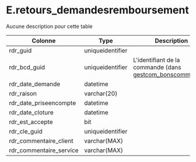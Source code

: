 # E.retours_demandesremboursement

Aucune description pour cette table

Colonne|Type|Description
---|---|---
rdr_guid|uniqueidentifier|
rdr_bcd_guid|uniqueidentifier|L'identifiant de la commande (dans [gestcom_bonscommandes](generated_gestcom_bonscommandes.md)) 
rdr_date_demande|datetime|
rdr_raison|varchar(20)|
rdr_date_priseencompte|datetime|
rdr_date_cloture|datetime|
rdr_est_accepte|bit|
rdr_cle_guid|uniqueidentifier|
rdr_commentaire_client|varchar(MAX)|
rdr_commentaire_service|varchar(MAX)|
